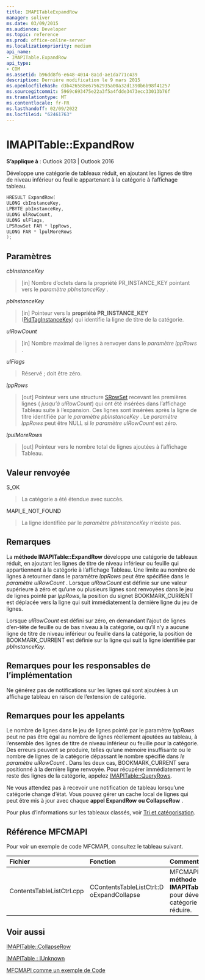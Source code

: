 ```yaml
---
title: IMAPITableExpandRow
manager: soliver
ms.date: 03/09/2015
ms.audience: Developer
ms.topic: reference
ms.prod: office-online-server
ms.localizationpriority: medium
api_name:
- IMAPITable.ExpandRow
api_type:
- COM
ms.assetid: b96dd8f6-e648-4014-8a1d-ae1da771c439
description: Dernière modification le 9 mars 2015
ms.openlocfilehash: d3b426588e67562935a00a32d1390b6b98f41257
ms.sourcegitcommit: 5969c693475e22a3f5a4fdde3473ecc33013b76f
ms.translationtype: MT
ms.contentlocale: fr-FR
ms.lasthandoff: 02/09/2022
ms.locfileid: "62461763"
---
```

# <a name="imapitableexpandrow"></a>IMAPITable::ExpandRow

  
  
**S’applique à** : Outlook 2013 | Outlook 2016 
  
Développe une catégorie de tableaux réduit, en ajoutant les lignes de titre de niveau inférieur ou feuille appartenant à la catégorie à l’affichage tableau.
  
```cpp
HRESULT ExpandRow(
ULONG cbInstanceKey,
LPBYTE pbInstanceKey,
ULONG ulRowCount,
ULONG ulFlags,
LPSRowSet FAR * lppRows,
ULONG FAR * lpulMoreRows
);
```

## <a name="parameters"></a>Paramètres

 _cbInstanceKey_
  
> [in] Nombre d’octets dans la propriété PR_INSTANCE_KEY pointant vers le  _paramètre pbInstanceKey_ . 
    
 _pbInstanceKey_
  
> [in] Pointeur vers la **propriété PR_INSTANCE_KEY** ([PidTagInstanceKey](pidtaginstancekey-canonical-property.md)) qui identifie la ligne de titre de la catégorie. 
    
 _ulRowCount_
  
> [in] Nombre maximal de lignes à renvoyer dans le _paramètre lppRows_ . 
    
 _ulFlags_
  
> Réservé ; doit être zéro.
    
 _lppRows_
  
> [out] Pointeur vers une structure [SRowSet](srowset.md) recevant les premières lignes (  _jusqu’à ulRowCount_) qui ont été insérées dans l’affichage Tableau suite à l’expansion. Ces lignes sont insérées après la ligne de titre identifiée par le  _paramètre pbInstanceKey_ . Le  _paramètre lppRows_ peut être NULL si _le paramètre ulRowCount_ est zéro. 
    
 _lpulMoreRows_
  
> [out] Pointeur vers le nombre total de lignes ajoutées à l’affichage Tableau.
    
## <a name="return-value"></a>Valeur renvoyée

S_OK 
  
> La catégorie a été étendue avec succès.
    
MAPI_E_NOT_FOUND 
  
> La ligne identifiée par le  _paramètre pbInstanceKey_ n’existe pas. 
    
## <a name="remarks"></a>Remarques

La **méthode IMAPITable::ExpandRow** développe une catégorie de tableaux réduit, en ajoutant les lignes de titre de niveau inférieur ou feuille qui appartiennent à la catégorie à l’affichage Tableau. Une limite au nombre de lignes à retourner dans le paramètre _lppRows_ peut être spécifiée dans le _paramètre ulRowCount_ . Lorsque  _ulRowCount_ est définie sur une valeur supérieure à zéro et qu’une ou plusieurs lignes sont renvoyées dans le jeu de lignes pointé par  _lppRows_, la position du signet BOOKMARK_CURRENT est déplacée vers la ligne qui suit immédiatement la dernière ligne du jeu de lignes.
  
Lorsque  _ulRowCount_ est défini sur zéro, en demandant l’ajout de lignes d’en-tête de feuille ou de bas niveau à la catégorie, ou qu’il n’y a aucune ligne de titre de niveau inférieur ou feuille dans la catégorie, la position de BOOKMARK_CURRENT est définie sur la ligne qui suit la ligne identifiée par  _pbInstanceKey_. 
  
## <a name="notes-to-implementers"></a>Remarques pour les responsables de l’implémentation

Ne générez pas de notifications sur les lignes qui sont ajoutées à un affichage tableau en raison de l’extension de catégorie.
  
## <a name="notes-to-callers"></a>Remarques pour les appelants

Le nombre de lignes dans le jeu de lignes pointé par le paramètre  _lppRows_ peut ne pas être égal au nombre de lignes réellement ajoutées au tableau, à l’ensemble des lignes de titre de niveau inférieur ou feuille pour la catégorie. Des erreurs peuvent se produire, telles qu’une mémoire insuffisante ou le nombre de lignes de la catégorie dépassant le nombre spécifié dans  _le paramètre ulRowCount_ . Dans les deux cas, BOOKMARK_CURRENT sera positionné à la dernière ligne renvoyée. Pour récupérer immédiatement le reste des lignes de la catégorie, appelez [IMAPITable::QueryRows](imapitable-queryrows.md).
  
Ne vous attendez pas à recevoir une notification de tableau lorsqu’une catégorie change d’état. Vous pouvez gérer un cache local de lignes qui peut être mis à jour avec chaque **appel ExpandRow** **ou CollapseRow** . 
  
Pour plus d’informations sur les tableaux classés, voir [Tri et catégorisation](sorting-and-categorization.md).
  
## <a name="mfcmapi-reference"></a>Référence MFCMAPI

Pour voir un exemple de code MFCMAPI, consultez le tableau suivant.
  
|**Fichier**|**Fonction**|**Commentaire**|
|:-----|:-----|:-----|
|ContentsTableListCtrl.cpp  <br/> |CContentsTableListCtrl::D oExpandCollapse  <br/> |MFCMAPI utilise la **méthode IMAPITable::ExpandRow** pour développer une catégorie de tableaux réduire.  <br/> |
   
## <a name="see-also"></a>Voir aussi



[IMAPITable::CollapseRow](imapitable-collapserow.md)
  
[IMAPITable : IUnknown](imapitableiunknown.md)


[MFCMAPI comme un exemple de Code](mfcmapi-as-a-code-sample.md)

